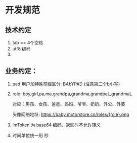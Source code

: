 # 开发规范

## 技术约定

1. tab == 4个空格
2. utf8 编码
3. 


## 业务约定：

1. pad 用户加特殊前缀区分: BAbYPAD (注意第二个b小写)
2. role: boy,girl,pa,ma,grandpa,grandma,grandpaL,grandmaL

	对应：男孩、女孩、爸爸、妈妈、爷爷、奶奶、外公、外婆

	头像网络地址: https://baby.motorstore.cn/roles/{role}.png
3. imToken 为 base64 编码，返回时不允许转义
4. 时间单位统一用 秒